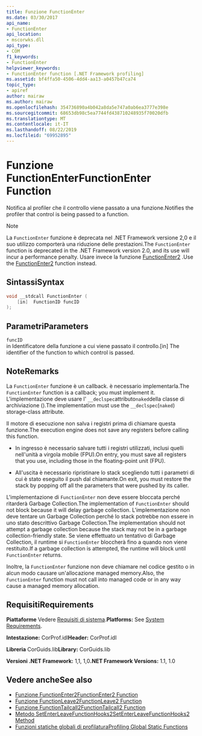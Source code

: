 ```yaml
---
title: Funzione FunctionEnter
ms.date: 03/30/2017
api_name:
- FunctionEnter
api_location:
- mscorwks.dll
api_type:
- COM
f1_keywords:
- FunctionEnter
helpviewer_keywords:
- FunctionEnter function [.NET Framework profiling]
ms.assetid: bf4ffa50-4506-4dd4-aa13-a0457b47ca74
topic_type:
- apiref
author: mairaw
ms.author: mairaw
ms.openlocfilehash: 354736890a4b042a8da5e747a0ab6ea3777e398e
ms.sourcegitcommit: 68653db98c5ea7744fd438710248935f70020dfb
ms.translationtype: MT
ms.contentlocale: it-IT
ms.lasthandoff: 08/22/2019
ms.locfileid: "69952895"
---
```

# <a name="functionenter-function"></a><span data-ttu-id="19c6c-102">Funzione FunctionEnter</span><span class="sxs-lookup"><span data-stu-id="19c6c-102">FunctionEnter Function</span></span>
<span data-ttu-id="19c6c-103">Notifica al profiler che il controllo viene passato a una funzione.</span><span class="sxs-lookup"><span data-stu-id="19c6c-103">Notifies the profiler that control is being passed to a function.</span></span>  
  
> [!NOTE]
> <span data-ttu-id="19c6c-104">La `FunctionEnter` funzione è deprecata nel .NET Framework versione 2,0 e il suo utilizzo comporterà una riduzione delle prestazioni.</span><span class="sxs-lookup"><span data-stu-id="19c6c-104">The `FunctionEnter` function is deprecated in the .NET Framework version 2.0, and its use will incur a performance penalty.</span></span> <span data-ttu-id="19c6c-105">Usare invece la funzione [FunctionEnter2](../../../../docs/framework/unmanaged-api/profiling/functionenter2-function.md) .</span><span class="sxs-lookup"><span data-stu-id="19c6c-105">Use the [FunctionEnter2](../../../../docs/framework/unmanaged-api/profiling/functionenter2-function.md) function instead.</span></span>  
  
## <a name="syntax"></a><span data-ttu-id="19c6c-106">Sintassi</span><span class="sxs-lookup"><span data-stu-id="19c6c-106">Syntax</span></span>  
  
```cpp  
void __stdcall FunctionEnter (  
    [in]  FunctionID funcID  
);  
```  
  
## <a name="parameters"></a><span data-ttu-id="19c6c-107">Parametri</span><span class="sxs-lookup"><span data-stu-id="19c6c-107">Parameters</span></span>  
 `funcID`  
 <span data-ttu-id="19c6c-108">in Identificatore della funzione a cui viene passato il controllo.</span><span class="sxs-lookup"><span data-stu-id="19c6c-108">[in] The identifier of the function to which control is passed.</span></span>  
  
## <a name="remarks"></a><span data-ttu-id="19c6c-109">Note</span><span class="sxs-lookup"><span data-stu-id="19c6c-109">Remarks</span></span>  
 <span data-ttu-id="19c6c-110">La `FunctionEnter` funzione è un callback. è necessario implementarla.</span><span class="sxs-lookup"><span data-stu-id="19c6c-110">The `FunctionEnter` function is a callback; you must implement it.</span></span> <span data-ttu-id="19c6c-111">L'implementazione deve usare l' `__declspec`attributo`naked`della classe di archiviazione ().</span><span class="sxs-lookup"><span data-stu-id="19c6c-111">The implementation must use the `__declspec`(`naked`) storage-class attribute.</span></span>  
  
 <span data-ttu-id="19c6c-112">Il motore di esecuzione non salva i registri prima di chiamare questa funzione.</span><span class="sxs-lookup"><span data-stu-id="19c6c-112">The execution engine does not save any registers before calling this function.</span></span>  
  
- <span data-ttu-id="19c6c-113">In ingresso è necessario salvare tutti i registri utilizzati, inclusi quelli nell'unità a virgola mobile (FPU).</span><span class="sxs-lookup"><span data-stu-id="19c6c-113">On entry, you must save all registers that you use, including those in the floating-point unit (FPU).</span></span>  
  
- <span data-ttu-id="19c6c-114">All'uscita è necessario ripristinare lo stack scegliendo tutti i parametri di cui è stato eseguito il push dal chiamante.</span><span class="sxs-lookup"><span data-stu-id="19c6c-114">On exit, you must restore the stack by popping off all the parameters that were pushed by its caller.</span></span>  
  
 <span data-ttu-id="19c6c-115">L'implementazione di `FunctionEnter` non deve essere bloccata perché ritarderà Garbage Collection.</span><span class="sxs-lookup"><span data-stu-id="19c6c-115">The implementation of `FunctionEnter` should not block because it will delay garbage collection.</span></span> <span data-ttu-id="19c6c-116">L'implementazione non deve tentare un Garbage Collection perché lo stack potrebbe non essere in uno stato descrittivo Garbage Collection.</span><span class="sxs-lookup"><span data-stu-id="19c6c-116">The implementation should not attempt a garbage collection because the stack may not be in a garbage collection-friendly state.</span></span> <span data-ttu-id="19c6c-117">Se viene effettuato un tentativo di Garbage Collection, il runtime si `FunctionEnter` bloccherà fino a quando non viene restituito.</span><span class="sxs-lookup"><span data-stu-id="19c6c-117">If a garbage collection is attempted, the runtime will block until `FunctionEnter` returns.</span></span>  
  
 <span data-ttu-id="19c6c-118">Inoltre, la `FunctionEnter` funzione non deve chiamare nel codice gestito o in alcun modo causare un'allocazione managed memory.</span><span class="sxs-lookup"><span data-stu-id="19c6c-118">Also, the `FunctionEnter` function must not call into managed code or in any way cause a managed memory allocation.</span></span>  
  
## <a name="requirements"></a><span data-ttu-id="19c6c-119">Requisiti</span><span class="sxs-lookup"><span data-stu-id="19c6c-119">Requirements</span></span>  
 <span data-ttu-id="19c6c-120">**Piattaforme** Vedere [Requisiti di sistema](../../../../docs/framework/get-started/system-requirements.md).</span><span class="sxs-lookup"><span data-stu-id="19c6c-120">**Platforms:** See [System Requirements](../../../../docs/framework/get-started/system-requirements.md).</span></span>  
  
 <span data-ttu-id="19c6c-121">**Intestazione:** CorProf.idl</span><span class="sxs-lookup"><span data-stu-id="19c6c-121">**Header:** CorProf.idl</span></span>  
  
 <span data-ttu-id="19c6c-122">**Libreria** CorGuids.lib</span><span class="sxs-lookup"><span data-stu-id="19c6c-122">**Library:** CorGuids.lib</span></span>  
  
 <span data-ttu-id="19c6c-123">**Versioni .NET Framework:** 1,1, 1,0</span><span class="sxs-lookup"><span data-stu-id="19c6c-123">**.NET Framework Versions:** 1.1, 1.0</span></span>  
  
## <a name="see-also"></a><span data-ttu-id="19c6c-124">Vedere anche</span><span class="sxs-lookup"><span data-stu-id="19c6c-124">See also</span></span>

- [<span data-ttu-id="19c6c-125">Funzione FunctionEnter2</span><span class="sxs-lookup"><span data-stu-id="19c6c-125">FunctionEnter2 Function</span></span>](../../../../docs/framework/unmanaged-api/profiling/functionenter2-function.md)
- [<span data-ttu-id="19c6c-126">Funzione FunctionLeave2</span><span class="sxs-lookup"><span data-stu-id="19c6c-126">FunctionLeave2 Function</span></span>](../../../../docs/framework/unmanaged-api/profiling/functionleave2-function.md)
- [<span data-ttu-id="19c6c-127">Funzione FunctionTailcall2</span><span class="sxs-lookup"><span data-stu-id="19c6c-127">FunctionTailcall2 Function</span></span>](../../../../docs/framework/unmanaged-api/profiling/functiontailcall2-function.md)
- [<span data-ttu-id="19c6c-128">Metodo SetEnterLeaveFunctionHooks2</span><span class="sxs-lookup"><span data-stu-id="19c6c-128">SetEnterLeaveFunctionHooks2 Method</span></span>](../../../../docs/framework/unmanaged-api/profiling/icorprofilerinfo2-setenterleavefunctionhooks2-method.md)
- [<span data-ttu-id="19c6c-129">Funzioni statiche globali di profilatura</span><span class="sxs-lookup"><span data-stu-id="19c6c-129">Profiling Global Static Functions</span></span>](../../../../docs/framework/unmanaged-api/profiling/profiling-global-static-functions.md)
